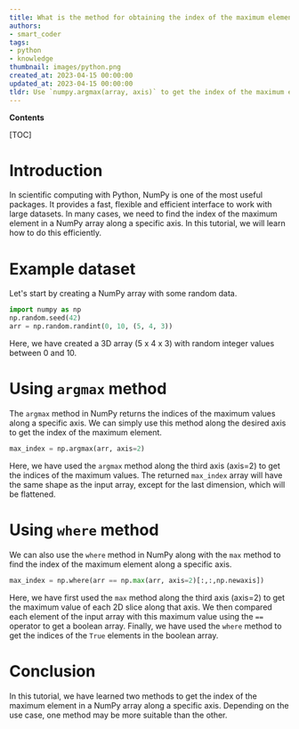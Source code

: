 ```yaml
---
title: What is the method for obtaining the index of the maximum element within a given axis of a numpy array?
authors:
- smart_coder
tags:
- python
- knowledge
thumbnail: images/python.png
created_at: 2023-04-15 00:00:00
updated_at: 2023-04-15 00:00:00
tldr: Use `numpy.argmax(array, axis)` to get the index of the maximum element along the specified axis.
---
```


**Contents**

[TOC]

# Introduction
In scientific computing with Python, NumPy is one of the most useful packages. It provides a fast, flexible and efficient interface to work with large datasets. In many cases, we need to find the index of the maximum element in a NumPy array along a specific axis. In this tutorial, we will learn how to do this efficiently.

# Example dataset
Let's start by creating a NumPy array with some random data. 

``` python
import numpy as np
np.random.seed(42)
arr = np.random.randint(0, 10, (5, 4, 3))
```

Here, we have created a 3D array (5 x 4 x 3) with random integer values between 0 and 10.

# Using `argmax` method
The `argmax` method in NumPy returns the indices of the maximum values along a specific axis. We can simply use this method along the desired axis to get the index of the maximum element.

``` python
max_index = np.argmax(arr, axis=2)
```

Here, we have used the `argmax` method along the third axis (axis=2) to get the indices of the maximum values. The returned `max_index` array will have the same shape as the input array, except for the last dimension, which will be flattened. 

# Using `where` method
We can also use the `where` method in NumPy along with the `max` method to find the index of the maximum element along a specific axis.

``` python
max_index = np.where(arr == np.max(arr, axis=2)[:,:,np.newaxis])
```

Here, we have first used the `max` method along the third axis (axis=2) to get the maximum value of each 2D slice along that axis. We then compared each element of the input array with this maximum value using the `==` operator to get a boolean array. Finally, we have used the `where` method to get the indices of the `True` elements in the boolean array. 

# Conclusion
In this tutorial, we have learned two methods to get the index of the maximum element in a NumPy array along a specific axis. Depending on the use case, one method may be more suitable than the other.
